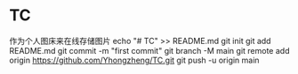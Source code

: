 # TC
作为个人图床来在线存储图片
echo "# TC" >> README.md
git init
git add README.md
git commit -m "first commit"
git branch -M main
git remote add origin https://github.com/Yhongzheng/TC.git
git push -u origin main

